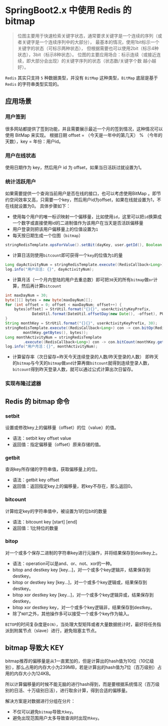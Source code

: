 # SpringBoot2.x 中使用 Redis 的 bitmap

> 位图主要用于快速检索关键字状态，通常要求关键字是一个连续的序列（或者关键字是一个连续序列中的大部分）， 
> 最基本的情况，使用1bit标示一个关键字的状态（可标示两种状态），
> 但根据需要也可以使用2bit（标示4种状态），3bit（标示8种状态）。 
> 位图的主要应用场合：标示连续（或接近连续，即大部分会出现）的关键字序列的状态（状态数/关键字个数 越小越好）。

`Redis` 其实只支持 `5` 种数据类型，并没有 `BitMap` 这种类型，`BitMap` 底层是基于 `Redis` 的字符串类型实现的。

## 应用场景

### 用户签到

很多网站都提供了签到功能，并且需要展示最近一个月的签到情况，这种情况可以使用 BitMap 来实现。
根据日期 offset = （今天是一年中的第几天） % （今年的天数），key = 年份：用户id。

### 用户在线状态

使用日期作为 key，然后用户 id 为 offset，如果当日活跃过就设置为1。

### 统计活跃用户

如果需要提供一个查询当前用户是否在线的接口，也可以考虑使用BitMap 。即节约空间效率又高，只需要一个key，然后用户id为offset，如果在线就设置为1，不在线就设置为0。
具体步骤如下：
- 使用每个用户的唯一标识映射一个偏移量，比如使用`id`，这里可以把`id`换算成一个数字或直接使用id的二进制值作为该用户在当天是否活跃偏移量
- 用户登录则把该用户偏移量上的位值设置为`1`
- 每天按日期生成一个位图（`bitmap`）
```java
stringRedisTemplate.opsForValue().setBit(dayKey, user.getId(), Boolean.TRUE);
```
- 计算日活则使用`bitcount`即可获得一个`key`的位值为`1`的量
```java
Long dayActivityNum = stringRedisTemplate.execute((RedisCallback<Long>) con -> con.bitCount(dayKey.getBytes()));
log.info("用户日活: {}", dayActivityNum);
```

- 计算月活（一个月内登陆的用户去重总数）即可把`30`天的所有`bitmap`做`or`计算，然后再计算`bitcount`
```java
int maxDayNum = 30;
byte[][] bytes = new byte[maxDayNum][];
for (int offset = 0; offset < maxDayNum; offset++) {
    bytes[offset] = StrUtil.format("{}{}", userActivityKeyPrefix,
            DateUtil.format(DateUtil.offsetDay(new Date(), -offset), PURE_DATE_FORMAT)).getBytes();
}
String monthKey = StrUtil.format("{}{}", userActivityKeyPrefix, 30);
stringRedisTemplate.execute((RedisCallback<Long>) con -> con.bitOp(RedisStringCommands.BitOperation.OR,
        monthKey.getBytes(), bytes));
Long monthActivityNum = stringRedisTemplate
        .execute((RedisCallback<Long>) con -> con.bitCount(monthKey.getBytes()));
log.info("用户月活：{}", monthActivityNum);
```
- 计算留存率（次日留存=昨天今天连续登录的人数/昨天登录的人数） 即昨天的`bitmap`与今天的`bitmap`做`and`计算再做`bitcount`就得到连续登录人数，`bitcount`得到昨天登录人数，就可以通过公式计算出次日留存。


### 实现布隆过滤器

## Redis 的 bitmap 命令

### setbit

设置或修改key上的偏移量（offset）的位（value）的值。
- 语法：setbit key offset value
- 返回值：指定偏移量（offset）原来存储的值。

### getbit

查询key所存储的字符串值，获取偏移量上的位。
- 语法：getbit key offset
- 返回值：返回指定key上的偏移量，若key不存在，那么返回0。

### bitcount

计算给定key的字符串值中，被设置为1的位bit的数量
- 语法：bitcount key [start] [end]
- 返回值：1比特位的数量

### bitop

对一个或多个保存二进制的字符串key进行元操作，并将结果保存到destkey上。

- 语法：operation可以是and、or、not、xor的一种。
- bitop and destkey key [key...]，对一个或多个key逻辑并，结果保存到destkey。
- bitop or destkey key [key...]，对一个或多个key逻辑或，结果保存到destkey。
- bitop xor destkey key [key...]，对一个或多个key逻辑异或，结果保存到destkey。
- bitop xor destkey key，对一个或多个key逻辑非，结果保存到destkey。
- 除了`NOT`之外，其他操作多可以接受一个或多个key作为输入。

`BITOP`的时间复杂度是`O(N)`，当处理大型矩阵或者大量数据统计时，最好将任务指派到附属节点（slave）进行，避免阻塞主节点。


## bitmap 导致大 KEY

bitmap推荐的偏移量是从1一直累加的，但是计算出的hash值为10位（10亿级别），那么占用的内存大小为239MB，若是计算出的hash值为7位（百万级别）占用的内存大小为124KB。

所以计算偏移量的时候不能无脑的进行hash得到，而是要根据系统情况（百万级别的日活、十万级别日活），进行取余计算，得到合适的偏移量。

解决方案是对数据进行分组在分片：
- 不仅可以避免`bitmap`导致`大key`。
- 避免出现范围用户太多导致查询时出现`热key`。






